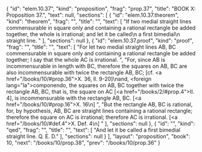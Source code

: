 {
  "id": "elem.10.37",
  "kind": "proposition",
  "frag": "prop.37",
  "title": "BOOK X: Proposition 37.",
  "text": null,
  "sections": [
    {
      "id": "elem.10.37.theorem",
      "kind": "theorem",
      "frag": "",
      "title": "",
      "text": [
        "If two medial straight lines commensurable in square only and containing a rational rectangle be added together, the whole is irrational; and let it be called\n       a first bimedial\n       straight line. "
      ],
      "sections": null
    },
    {
      "id": "elem.10.37.proof",
      "kind": "proof",
      "frag": "",
      "title": "",
      "text": [
        "For let two medial straight lines AB, BC commensurable in square only and containing a rational rectangle be added together;  I say that the whole AC is irrational. ",
        "For, since AB is incommensurable in length with BC, therefore the squares on AB, BC are also incommensurable with twice the rectangle AB, BC; [cf. <a href=\"/books/10/#prop.36\">X. 36, ll. 9-20</a>]\nand, <foreign lang=\"la\">componendo</foreign>, the squares on AB, BC together with twice the rectangle AB, BC, that is, the square on AC [<a href=\"/books/2/#prop.4\">II. 4</a>], is incommensurable with the rectangle AB, BC. [<a href=\"/books/10/#prop.16\">X. 16</a>\n] ",
        "But the rectangle AB, BC is rational, for, by hypothesis, AB, BC are straight lines containing a rational rectangle; therefore the square on AC is irrational; therefore AC is irrational. [<a href=\"/books/10/#def.4\">X. Def. 4</a>\n] "
      ],
      "sections": null
    },
    {
      "id": "",
      "kind": "qed",
      "frag": "",
      "title": "",
      "text": [
        "And let it be called a first bimedial straight line. Q. E. D."
      ],
      "sections": null
    }
  ],
  "layout": "proposition",
  "book": 10,
  "next": "/books/10/prop.38",
  "prev": "/books/10/prop.36"
}
